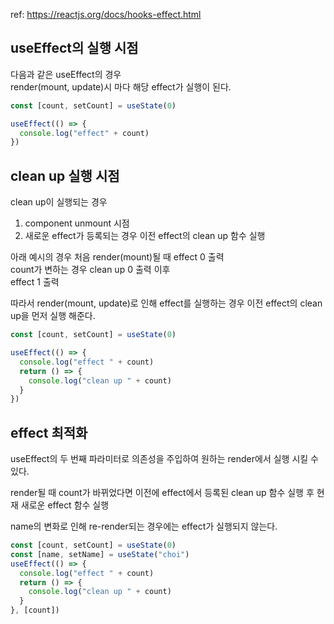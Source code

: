 ref: https://reactjs.org/docs/hooks-effect.html

## useEffect의 실행 시점

다음과 같은 useEffect의 경우  
render(mount, update)시 마다 해당 effect가 실행이 된다.

```typescript
const [count, setCount] = useState(0)

useEffect(() => {
  console.log("effect" + count)
})
```

## clean up 실행 시점

clean up이 실행되는 경우

1. component unmount 시점
2. 새로운 effect가 등록되는 경우 이전 effect의 clean up 함수 실행

아래 예시의 경우 처음 render(mount)될 때 effect 0 출력  
count가 변하는 경우 clean up 0 출력 이후  
effect 1 출력

따라서 render(mount, update)로 인해 effect를 실행하는 경우 이전 effect의 clean up을 먼저 실행 해준다.

```typescript
const [count, setCount] = useState(0)

useEffect(() => {
  console.log("effect " + count)
  return () => {
    console.log("clean up " + count)
  }
})
```

## effect 최적화

useEffect의 두 번째 파라미터로 의존성을 주입하여 원하는 render에서 실행 시킬 수 있다.

render될 때 count가 바뀌었다면 이전에 effect에서 등록된 clean up 함수 실행 후 현재 새로운 effect 함수 실행

name의 변화로 인해 re-render되는 경우에는 effect가 실행되지 않는다.

```typescript
const [count, setCount] = useState(0)
const [name, setName] = useState("choi")
useEffect(() => {
  console.log("effect " + count)
  return () => {
    console.log("clean up " + count)
  }
}, [count])
```
